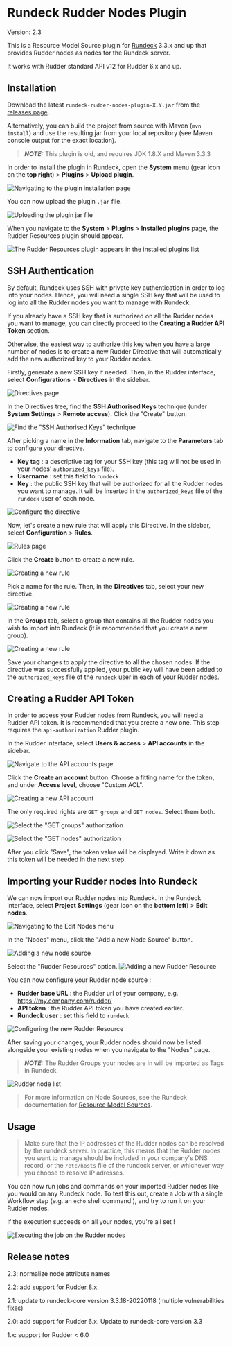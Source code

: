 Rundeck Rudder Nodes Plugin
===========================

Version: 2.3

This is a Resource Model Source plugin for [Rundeck][] 3.3.x and up that provides
Rudder nodes as nodes for the Rundeck server.

[Rundeck]: http://rundeck.org

It works with Rudder standard API v12 for Rudder 6.x and up.


Installation
------------

Download the latest `rundeck-rudder-nodes-plugin-X.Y.jar` from the [releases page](https://github.com/Normation/rundeck-plugin-rudder/releases).

Alternatively, you can build the project from source with Maven (`mvn install`) and use the resulting jar from your local repository (see Maven console output for the exact location).

> **_NOTE:_** This plugin is old, and requires JDK 1.8.X and Maven 3.3.3

In order to install the plugin in Rundeck, open the **System** menu (gear icon on the **top right**) > **Plugins** > **Upload plugin**.

![Navigating to the plugin installation page](readme-resources/installation_1.png)

You can now upload the plugin `.jar` file.

![Uploading the plugin jar file](readme-resources/installation_2.png)

When you navigate to the **System** > **Plugins** > **Installed plugins** page, the Rudder Resources plugin should appear.

![The Rudder Resources plugin appears in the installed plugins list](readme-resources/installation_3.png)


SSH Authentication
------------------

By default, Rundeck uses SSH with private key authentication in order to log into your nodes. Hence, you will need a single SSH key that will be used to log into all the Rudder nodes you want to manage with Rundeck.

If you already have a SSH key that is authorized on all the Rudder nodes you want to manage, you can directly proceed to the **Creating a Rudder API Token** section.

Otherwise, the easiest way to authorize this key when you have a large number of nodes is to create a new Rudder Directive that will automatically add the new authorized key to your Rudder nodes.

Firstly, generate a new SSH key if needed. Then, in the Rudder interface, select **Configurations** > **Directives** in the sidebar.

![Directives page](readme-resources/ssh_1.png)

In the Directives tree, find the **SSH Authorised Keys** technique (under **System Settings** > **Remote access**). Click the "Create" button.

![Find the "SSH Authorised Keys" technique](readme-resources/ssh_2.png)

After picking a name in the **Information** tab, navigate to the **Parameters** tab to configure your directive. 
- **Key tag** : a descriptive tag for your SSH key (this tag will not be used in your nodes' `authorized_keys` file).
- **Username** : set this field to `rundeck`
- **Key** : the public SSH key that will be authorized for all the Rudder nodes you want to manage. It will be inserted in the `authorized_keys` file of the `rundeck` user of each node.

![Configure the directive](readme-resources/ssh_3.png)

Now, let's create a new rule that will apply this Directive. In the sidebar, select **Configuration** > **Rules**. 

![Rules page](readme-resources/ssh_4.png)

Click the **Create** button to create a new rule.

![Creating a new rule](readme-resources/ssh_5.png)

Pick a name for the rule. Then, in the **Directives** tab, select your new directive.

![Creating a new rule](readme-resources/ssh_6.png)

In the **Groups** tab, select a group that contains all the Rudder nodes you wish to import into Rundeck (it is recommended that you create a new group).

![Creating a new rule](readme-resources/ssh_7.png)

Save your changes to apply the directive to all the chosen nodes. If the directive was successfully applied, your public key will have been added to the `authorized_keys` file of the `rundeck` user in each of your Rudder nodes.


Creating a Rudder API Token 
---------------------------

In order to access your Rudder nodes from Rundeck, you will need a Rudder API token. It is recommended that you create a new one. This step requires the `api-authorization` Rudder plugin.

In the Rudder interface, select **Users & access** > **API accounts** in the sidebar.

![Navigate to the API accounts page](readme-resources/token_1.png)

Click the **Create an account** button. Choose a fitting name for the token, and under **Access level**, choose "Custom ACL".

![Creating a new API account](readme-resources/token_2.png)

The only required rights are `GET groups` and `GET nodes`. Select them both.

![Select the "GET groups" authorization](readme-resources/token_3.png)

![Select the "GET nodes" authorization](readme-resources/token_4.png)

After you click "Save", the token value will be displayed. Write it down as this token will be needed in the next step. 


Importing your Rudder nodes into Rundeck
----------------------------------------

We can now import our Rudder nodes into Rundeck. In the Rundeck interface, select **Project Settings** (gear icon on the **bottom left**) > **Edit nodes**.

![Navigating to the Edit Nodes menu](readme-resources/importing_1.png)

In the "Nodes" menu, click the "Add a new Node Source" button.

![Adding a new node source](readme-resources/importing_2.png)

Select the "Rudder Resources" option.
![Adding a new Rudder Resource](readme-resources/importing_3.png)

You can now configure your Rudder node source :
- **Rudder base URL** : the Rudder url of your company, e.g. https://my.company.com/rudder/ 
- **API token** : the Rudder API token you have created earlier.
- **Rundeck user** : set this field to `rundeck`

![Configuring the new Rudder Resource](readme-resources/importing_4.png)

After saving your changes, your Rudder nodes should now be listed alongside your existing nodes when you navigate to the "Nodes" page. 

> **_NOTE:_** The Rudder Groups your nodes are in will be imported as Tags in Rundeck.

![Rudder node list](readme-resources/importing_5.png)

> For more information on Node Sources, see the Rundeck documentation for [Resource Model Sources](https://docs.rundeck.com/4.14.1/manual/projects/resource-model-sources/).


Usage
-----

> Make sure that the IP addresses of the Rudder nodes can be resolved by the rundeck server. In practice, this means that the Rudder nodes you want to manage should be included in your company's DNS record, or the `/etc/hosts` file of the rundeck server, or whichever way you choose to resolve IP adresses.

You can now run jobs and commands on your imported Rudder nodes like you would on any Rundeck node. To test this out, create a Job with a single Workflow step (e.g. an `echo` shell command ), and try to run it on your Rudder nodes.

If the execution succeeds on all your nodes, you're all set !

![Executing the job on the Rudder nodes](readme-resources/usage.png)


Release notes
-------------

2.3: normalize node attribute names

2.2: add support for Rudder 8.x.

2.1: update to rundeck-core version 3.3.18-20220118 (multiple vulnerabilities fixes)

2.0: add support for Rudder 6.x. Update to rundeck-core version 3.3 

1.x: support for Rudder < 6.0




